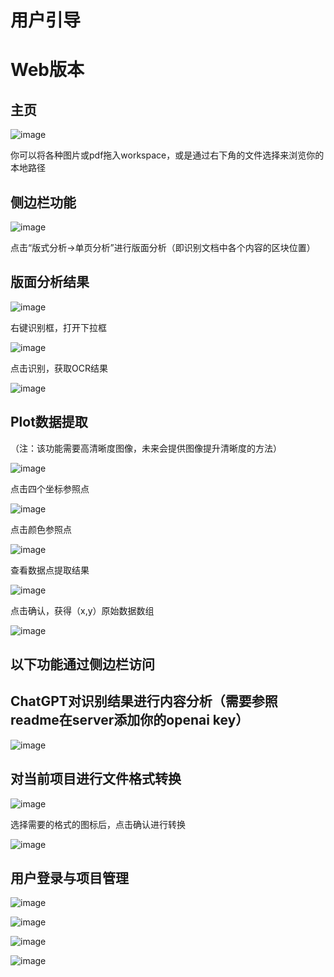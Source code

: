 # 用户引导

# Web版本

## 主页

![image](https://github.com/sustech-cs304/team-project-2231/assets/82894523/88fe4bf7-a062-4893-bf9b-e7159949264f)

你可以将各种图片或pdf拖入workspace，或是通过右下角的文件选择来浏览你的本地路径

## 侧边栏功能

![image](https://github.com/sustech-cs304/team-project-2231/assets/82894523/adaa064d-c77f-4233-a1b8-2b5518523219)

点击“版式分析->单页分析”进行版面分析（即识别文档中各个内容的区块位置）

## 版面分析结果

![image](https://github.com/sustech-cs304/team-project-2231/assets/82894523/3c00c526-71ed-495d-9163-f6db3f27fb1c)

右键识别框，打开下拉框

![image](https://github.com/sustech-cs304/team-project-2231/assets/82894523/cbfa3ad9-0e63-49ec-8cdc-4c207c41e79d)

点击识别，获取OCR结果

![image](https://github.com/sustech-cs304/team-project-2231/assets/82894523/988e8835-c126-4699-86fe-8328224ad56d)

## Plot数据提取
（注：该功能需要高清晰度图像，未来会提供图像提升清晰度的方法）

![image](https://github.com/sustech-cs304/team-project-2231/assets/82894523/7f7307f9-63f5-4586-843c-de590f68dff5)

点击四个坐标参照点

![image](https://github.com/sustech-cs304/team-project-2231/assets/82894523/64c7ffe5-4c3e-468b-8075-7a7f87ee24ba)

点击颜色参照点

![image](https://github.com/sustech-cs304/team-project-2231/assets/82894523/50969c46-aba3-48d1-8bb0-1ae68b10e64f)

查看数据点提取结果

![image](https://github.com/sustech-cs304/team-project-2231/assets/82894523/b3460beb-4b60-424b-97b9-b536b1cc32bc)

点击确认，获得（x,y）原始数据数组

![image](https://github.com/sustech-cs304/team-project-2231/assets/82894523/3eb31d3d-a85b-4195-8303-77350f9038f6)

## 以下功能通过侧边栏访问

## ChatGPT对识别结果进行内容分析（需要参照readme在server添加你的openai key）
![image](https://github.com/sustech-cs304/team-project-2231/assets/82894523/13329930-6457-43b5-aaf9-9e8f2ec80206)

## 对当前项目进行文件格式转换

![image](https://github.com/sustech-cs304/team-project-2231/assets/82894523/79e89ea2-1f3b-4f04-9d0f-dcd6a73fd4f8)

选择需要的格式的图标后，点击确认进行转换

![image](https://github.com/sustech-cs304/team-project-2231/assets/82894523/68970c39-2d4d-4b78-9f76-db8422ef713d)

## 用户登录与项目管理

![image](https://github.com/sustech-cs304/team-project-2231/assets/82894523/08d7eefd-2002-4fd4-bcc5-5cec478fe320)

![image](https://github.com/sustech-cs304/team-project-2231/assets/82894523/1b5a3080-81a1-4904-8b28-ca6cd1fdc84d)

![image](https://github.com/sustech-cs304/team-project-2231/assets/82894523/34a7df8e-871a-480b-9d83-2166ed7e7060)

![image](https://github.com/sustech-cs304/team-project-2231/assets/82894523/de38be4e-4e01-49b0-9f2f-3aab0fdfa56e)






